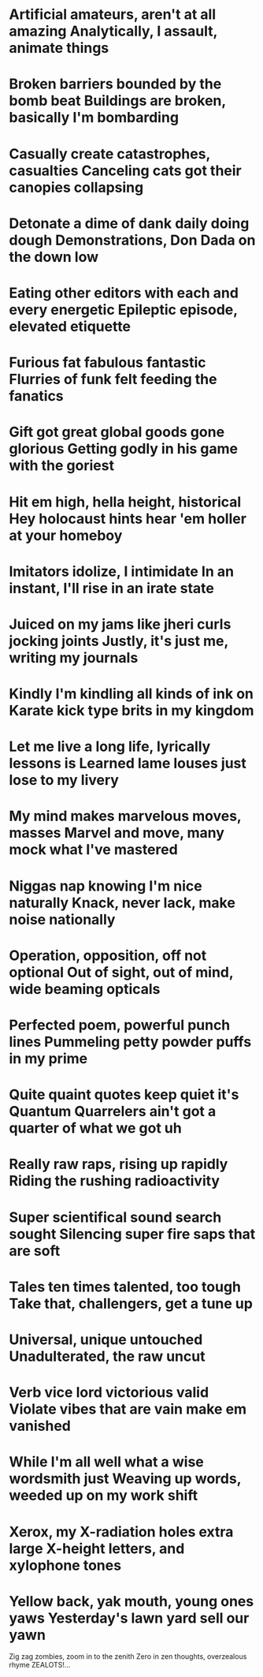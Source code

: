 Artificial amateurs, aren't at all amazing
Analytically, I assault, animate things
===
Broken barriers bounded by the bomb beat
Buildings are broken, basically I'm bombarding
===
Casually create catastrophes, casualties
Canceling cats got their canopies collapsing
===
Detonate a dime of dank daily doing dough
Demonstrations, Don Dada on the down low
===
Eating other editors with each and every energetic
Epileptic episode, elevated etiquette
===
Furious fat fabulous fantastic
Flurries of funk felt feeding the fanatics
===
Gift got great global goods gone glorious
Getting godly in his game with the goriest
===
Hit em high, hella height, historical
Hey holocaust hints hear 'em holler at your homeboy
===
Imitators idolize, I intimidate
In an instant, I'll rise in an irate state
===
Juiced on my jams like jheri curls jocking joints
Justly, it's just me, writing my journals
===
Kindly I'm kindling all kinds of ink on
Karate kick type brits in my kingdom
===
Let me live a long life, lyrically lessons is
Learned lame louses just lose to my livery
===
My mind makes marvelous moves, masses
Marvel and move, many mock what I've mastered
===
Niggas nap knowing I'm nice naturally
Knack, never lack, make noise nationally
===
Operation, opposition, off not optional
Out of sight, out of mind, wide beaming opticals
===
Perfected poem, powerful punch lines
Pummeling petty powder puffs in my prime
===
Quite quaint quotes keep quiet it's Quantum
Quarrelers ain't got a quarter of what we got uh
===
Really raw raps, rising up rapidly
Riding the rushing radioactivity
===
Super scientifical sound search sought
Silencing super fire saps that are soft
===
Tales ten times talented, too tough
Take that, challengers, get a tune up
===
Universal, unique untouched
Unadulterated, the raw uncut
===
Verb vice lord victorious valid
Violate vibes that are vain make em vanished
===
While I'm all well what a wise wordsmith just
Weaving up words, weeded up on my work shift
===
Xerox, my X-radiation holes extra large
X-height letters, and xylophone tones
===
Yellow back, yak mouth, young ones yaws
Yesterday's lawn yard sell our yawn
===
Zig zag zombies, zoom in to the zenith
Zero in zen thoughts, overzealous rhyme ZEALOTS!...